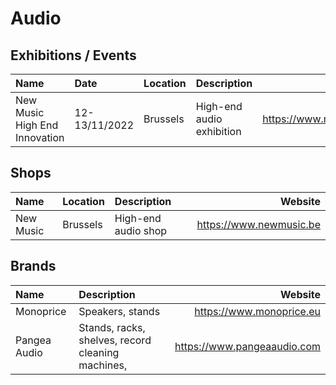 # Audio

## Exhibitions / Events

| Name                          | Date          | Location | Description               | Website                 |
| :---------------------------- | :------------ | :------- | :------------------------ | ----------------------: |
| New Music High End Innovation | 12-13/11/2022 | Brussels | High-end audio exhibition | https://www.newmusic.be |

## Shops

| Name      | Location | Description         | Website                 |
| :-------- | :------- | :------------------ | ----------------------: |
| New Music | Brussels | High-end audio shop | https://www.newmusic.be |

## Brands

| Name         | Description      | Website                  |
| :----------- | :--------------- | -----------------------: |
| Monoprice    | Speakers, stands | https://www.monoprice.eu |
| Pangea Audio | Stands, racks, shelves, record cleaning machines, | https://www.pangeaaudio.com |